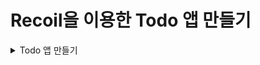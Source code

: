 # Recoil을 이용한 Todo 앱 만들기

<details>
<summary>Todo 앱 만들기</summary>

### TodoItemCreator()

- 새로운 todo 아이템을 생성하기 위해 우리는 todoListState 내용을 업데이트하는 setter 함수에 접근해야 한다.
- 우리는 TodoItemCreator 컴포넌트의 setter 함수를 얻기 위해 useSetRecoilState() 훅을 사용할 수 있다.

  - useRecoilState() : useState()와 유사하며 [state, setState] 튜플을 반환한다. 인자에 Atoms 혹은 Selector를 넣어준다.
  - useRecoilValue() : 전역 상태의 state 상태 값만을 참조하기 위해 사용된다. 선언된 변수에 할당하여 사용하면 된다.
  - useSetRecoilState() : 전역 상태의 setter 함수만을 활용하기 위해 사용된다. 선언된 함수 변수에 할당하여 사용하면 된다.
  - useResetRecoilState() : 전역 상태를 default(초기값)으로 Reset 하기 위해 사용된다. 선언된 함수 변수에 할당하여 사용하면 된다.

### todoList Data

- 우리는 useRecoilValue() 훅을 사용해서 todoListState 값을 읽을 수 있다.

```javascript
function App() {
    const todoList = useRecoilValue(todoListState);
    return (
        <div className="App">
            <TodoItemCreator />
            {todoList.map((todoItem) => (
                <TodoItem key={todoItem.id} item={todoItem}>
            ))}
        </div>
    )
}
```

### TodoItem

- TodoItem 컴포넌트는 todo 리스트의 값을 표시하는 동시에 텍스트를 변경하고 항목을 삭제할 수 있다.
- 우리는 todoListState를 읽고 항목 텍스트를 업데이트하고, 완료된 것으로 표시하고, 삭제하는 데 사용하는 setter 함수를 얻기 위해 useRecoilState()를 사용한다.

</details>
